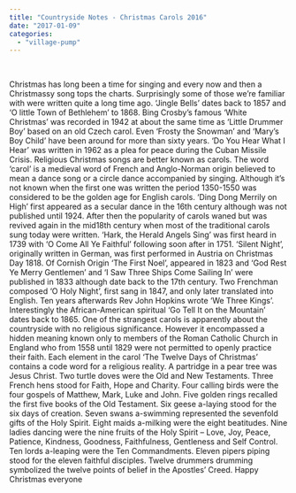 ```yaml
---
title: "Countryside Notes - Christmas Carols 2016"
date: "2017-01-09"
categories: 
  - "village-pump"
---
```


 

Christmas has long been a time for singing and every now and then a Christmassy song tops the charts. Surprisingly some of those we’re familiar with were written quite a long time ago. ‘Jingle Bells’ dates back to 1857 and ‘O little Town of Bethlehem’ to 1868. Bing Crosby’s famous ‘White Christmas’ was recorded in 1942 at about the same time as ‘Little Drummer Boy’ based on an old Czech carol. Even ‘Frosty the Snowman’ and ‘Mary’s Boy Child’ have been around for more than sixty years. ‘Do You Hear What I Hear’ was written in 1962 as a plea for peace during the Cuban Missile Crisis. Religious Christmas songs are better known as carols. The word ‘carol’ is a medieval word of French and Anglo-Norman origin believed to mean a dance song or a circle dance accompanied by singing. Although it’s not known when the first one was written the period 1350-1550 was considered to be the golden age for English carols. ‘Ding Dong Merrily on High’ first appeared as a secular dance in the 16th century although was not published until 1924. After then the popularity of carols waned but was revived again in the mid18th century when most of the traditional carols sung today were written. ‘Hark, the Herald Angels Sing’ was first heard in 1739 with ‘O Come All Ye Faithful’ following soon after in 1751. ‘Silent Night’, originally written in German, was first performed in Austria on Christmas Day 1818. Of Cornish Origin ‘The First Noel’, appeared in 1823 and ‘God Rest Ye Merry Gentlemen’ and ‘I Saw Three Ships Come Sailing In’ were published in 1833 although date back to the 17th century. Two Frenchman composed ‘O Holy Night’, first sang in 1847, and only later translated into English. Ten years afterwards Rev John Hopkins wrote ‘We Three Kings’. Interestingly the African-American spiritual ‘Go Tell It on the Mountain’ dates back to 1865. One of the strangest carols is apparently about the countryside with no religious significance. However it encompassed a hidden meaning known only to members of the Roman Catholic Church in England who from 1558 until 1829 were not permitted to openly practice their faith. Each element in the carol ‘The Twelve Days of Christmas’ contains a code word for a religious reality. A partridge in a pear tree was Jesus Christ. Two turtle doves were the Old and New Testaments. Three French hens stood for Faith, Hope and Charity. Four calling birds were the four gospels of Matthew, Mark, Luke and John. Five golden rings recalled the first five books of the Old Testament. Six geese a-laying stood for the six days of creation. Seven swans a-swimming represented the sevenfold gifts of the Holy Spirit. Eight maids a-milking were the eight beatitudes. Nine ladies dancing were the nine fruits of the Holy Spirit – Love, Joy, Peace, Patience, Kindness, Goodness, Faithfulness, Gentleness and Self Control. Ten lords a-leaping were the Ten Commandments. Eleven pipers piping stood for the eleven faithful disciples. Twelve drummers drumming symbolized the twelve points of belief in the Apostles’ Creed. Happy Christmas everyone
